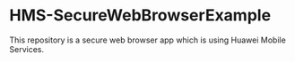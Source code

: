 # HMS-SecureWebBrowserExample
This repository is a secure web browser app which is using Huawei Mobile Services.
